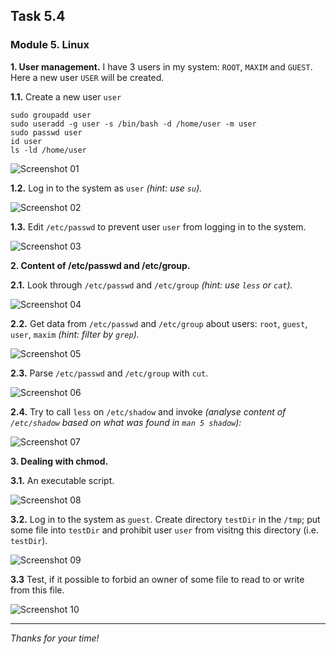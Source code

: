 ## Task 5.4
### Module 5. Linux

**1. User management.** I have 3 users in my system: `ROOT`, `MAXIM` and `GUEST`. Here a new user `USER` will be created.  

**1.1.** Create a new user `user`  
```
sudo groupadd user
sudo useradd -g user -s /bin/bash -d /home/user -m user
sudo passwd user
id user
ls -ld /home/user
```
![Screenshot 01](screenshots/01.png "Screenshot 01")  

**1.2.** Log in to the system as `user` _(hint: use `su`)._  

![Screenshot 02](screenshots/02.png "Screenshot 02")  

**1.3.** Edit `/etc/passwd` to prevent user `user` from logging in to the system.  

![Screenshot 03](screenshots/03.png "Screenshot 03")  

**2. Content of /etc/passwd and /etc/group.**  

**2.1.** Look through `/etc/passwd` and `/etc/group` _(hint: use `less` or `cat`)._  

![Screenshot 04](screenshots/04.png "Screenshot 04")  

**2.2.** Get data from `/etc/passwd` and `/etc/group` about users: `root`, `guest`, `user`, `maxim` _(hint: filter by `grep`)._  

![Screenshot 05](screenshots/05.png "Screenshot 05")  

**2.3.** Parse `/etc/passwd` and `/etc/group` with `cut`.  

![Screenshot 06](screenshots/06.png "Screenshot 06")  

**2.4.** Try to call `less` on `/etc/shadow` and invoke _(analyse content of `/etc/shadow` based on what was found in `man 5 shadow`):_  

![Screenshot 07](screenshots/07.png "Screenshot 07")  

**3. Dealing with chmod.** 

**3.1.** An executable script.  

![Screenshot 08](screenshots/08.png "Screenshot 08")  

**3.2.** Log in to the system as `guest`. Create directory `testDir` in the `/tmp`; put some file into `testDir` and prohibit user `user` from visitng this directory (i.e. `testDir`).  

![Screenshot 09](screenshots/07.png "Screenshot 09")  

**3.3** Test, if it possible to forbid an owner of some file to read to or write from this file.  

![Screenshot 10](screenshots/07.png "Screenshot 10")  

___
 
_Thanks for your time!_  
 

